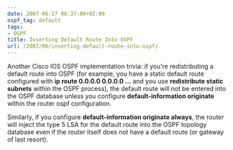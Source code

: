 ```yaml
---
date: 2007-06-27 06:37:00+02:00
ospf_tag: default
tags:
- OSPF
title: Inserting Default Route Into OSPF
url: /2007/06/inserting-default-route-into-ospf/
---
```

Another Cisco IOS OSPF implementation trivia: if you're redistributing a default route into OSPF (for example, you have a static default route configured with **ip route 0.0.0.0 0.0.0.0 ...** and you use **redistribute static subnets** within the OSPF process), the default route will not be entered into the OSPF database unless you configure **default-information originate** within the router ospf configuration.

Similarly, if you configure **default-information originate always**, the router will inject the type 5 LSA for the default route into the OSPF topology database even if the router itself does not have a default route (or gateway of last resort).
